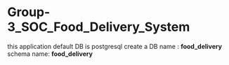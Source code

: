 # Group-3_SOC_Food_Delivery_System

this application default DB is postgresql
create a DB name : **food_delivery**
schema name: **food_delivery**

